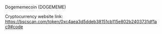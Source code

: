 Dogememecoin (DOGEMEME)

Cryptocurrency website link: https://bscscan.com/token/0xc4aea3d5ddeb38151cb115e802b2403731df1ac9#code 
